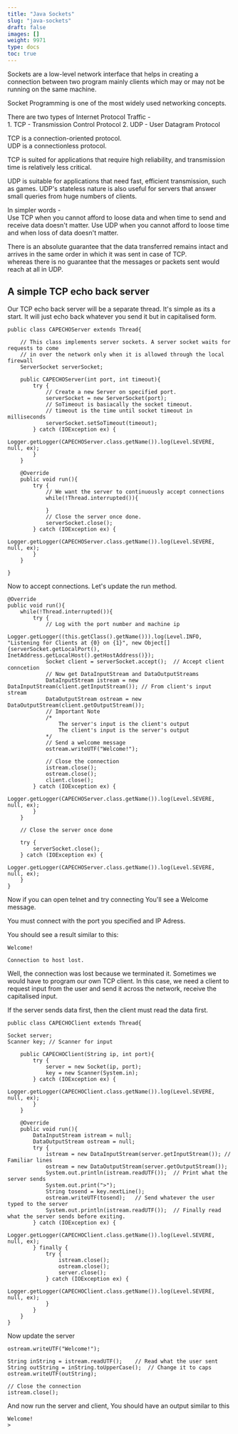 ```yaml
---
title: "Java Sockets"
slug: "java-sockets"
draft: false
images: []
weight: 9971
type: docs
toc: true
---
```


Sockets are a low-level network interface that helps in creating a connection between two program mainly clients which may or may not be running on the same machine.

Socket Programming is one of the most widely used networking concepts.


There are two types of Internet Protocol Traffic -   
     1. TCP - Transmission Control Protocol
     2. UDP - User Datagram Protocol

TCP is a connection-oriented protocol.  
UDP is a connectionless protocol.

TCP is suited for applications that require high reliability, and transmission time is relatively less critical.    

UDP is suitable for applications that need fast, efficient transmission, such as games. UDP's stateless nature is also useful for servers that answer small queries from huge numbers of clients.

In simpler words -  
     Use TCP when you cannot afford to loose data and when time to send and receive data doesn't matter.
     Use UDP when you cannot afford to loose time and when loss of data doesn't matter.

There is an absolute guarantee that the data transferred remains intact and arrives in the same order in which it was sent in case of TCP.     
whereas there is no guarantee that the messages or packets sent would reach at all in UDP.


## A simple TCP echo back server
Our TCP echo back server will be a separate thread.
It's simple as its a start. It will just echo back whatever you send it but in capitalised form.

    public class CAPECHOServer extends Thread{
    
        // This class implements server sockets. A server socket waits for requests to come 
        // in over the network only when it is allowed through the local firewall
        ServerSocket serverSocket;
        
        public CAPECHOServer(int port, int timeout){
            try {
                // Create a new Server on specified port.
                serverSocket = new ServerSocket(port);
                // SoTimeout is basiacally the socket timeout.
                // timeout is the time until socket timeout in milliseconds
                serverSocket.setSoTimeout(timeout);
            } catch (IOException ex) {
                Logger.getLogger(CAPECHOServer.class.getName()).log(Level.SEVERE, null, ex);
            }
        }
        
        @Override
        public void run(){ 
            try {
                // We want the server to continuously accept connections
                while(!Thread.interrupted()){
                    
                }
                // Close the server once done.
                serverSocket.close();
            } catch (IOException ex) {
                Logger.getLogger(CAPECHOServer.class.getName()).log(Level.SEVERE, null, ex);
            }
        }
        
    }

Now to accept connections. Let's update the run method.  

    @Override
    public void run(){ 
        while(!Thread.interrupted()){
            try {
                // Log with the port number and machine ip
                Logger.getLogger((this.getClass().getName())).log(Level.INFO, "Listening for Clients at {0} on {1}", new Object[]{serverSocket.getLocalPort(), InetAddress.getLocalHost().getHostAddress()});
                Socket client = serverSocket.accept();  // Accept client conncetion
                // Now get DataInputStream and DataOutputStreams
                DataInputStream istream = new DataInputStream(client.getInputStream()); // From client's input stream
                DataOutputStream ostream = new DataOutputStream(client.getOutputStream());
                // Important Note
                /*
                    The server's input is the client's output
                    The client's input is the server's output
                */
                // Send a welcome message
                ostream.writeUTF("Welcome!");
                
                // Close the connection
                istream.close();
                ostream.close();
                client.close();
            } catch (IOException ex) {
                Logger.getLogger(CAPECHOServer.class.getName()).log(Level.SEVERE, null, ex);
            }
        }
        
        // Close the server once done
        
        try {
            serverSocket.close();
        } catch (IOException ex) {
            Logger.getLogger(CAPECHOServer.class.getName()).log(Level.SEVERE, null, ex);
        }
    }

Now if you can open telnet and try connecting
You'll see a Welcome message.

You must connect with the port you specified and IP Adress.

You should see a result similar to this:

    Welcome!

    Connection to host lost.

Well, the connection was lost because we terminated it.
Sometimes we would have to program our own TCP client.
In this case, we need a client to request input from the user and send it across the network, receive the capitalised input.

If the server sends data first, then the client must read the data first.

    public class CAPECHOClient extends Thread{
    
    Socket server;
    Scanner key; // Scanner for input
    
        public CAPECHOClient(String ip, int port){
            try {
                server = new Socket(ip, port);
                key = new Scanner(System.in);
            } catch (IOException ex) {
                Logger.getLogger(CAPECHOClient.class.getName()).log(Level.SEVERE, null, ex);
            }
        }
        
        @Override
        public void run(){
            DataInputStream istream = null;
            DataOutputStream ostream = null;
            try {
                istream = new DataInputStream(server.getInputStream()); // Familiar lines
                ostream = new DataOutputStream(server.getOutputStream());
                System.out.println(istream.readUTF());  // Print what the server sends
                System.out.print(">");
                String tosend = key.nextLine();
                ostream.writeUTF(tosend);   // Send whatever the user typed to the server
                System.out.println(istream.readUTF());  // Finally read what the server sends before exiting.
            } catch (IOException ex) {
                Logger.getLogger(CAPECHOClient.class.getName()).log(Level.SEVERE, null, ex);
            } finally {
                try {
                    istream.close();
                    ostream.close();
                    server.close();
                } catch (IOException ex) {
                    Logger.getLogger(CAPECHOClient.class.getName()).log(Level.SEVERE, null, ex);
                }
            }
        }
    }

Now update the server

    ostream.writeUTF("Welcome!");
                
    String inString = istream.readUTF();    // Read what the user sent
    String outString = inString.toUpperCase();  // Change it to caps
    ostream.writeUTF(outString);
                
    // Close the connection
    istream.close();

And now run the server and client,
You should have an output similar to this

```
Welcome!
>
```

